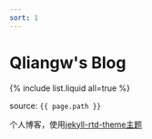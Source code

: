 ```yaml
---
sort: 1
---
```


# Qliangw's Blog

{% include list.liquid all=true %}

source: `{{ page.path }}`



个人博客，使用[jekyll-rtd-theme主题](https://github.com/rundocs/jekyll-rtd-theme)

